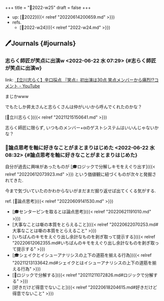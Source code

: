 +++
title = "📓2022-w25"
draft = false
+++

-   up: [📅2022]({{< relref "20220614200659.md" >}})
-   refs.
    -   [📓2022-w24]({{< relref "2022-w24.md" >}})


## 🖊Journals {#journals}


### 志らく師匠が笑点に出演w <span class="timestamp-wrapper"><span class="timestamp">&lt;2022-06-22 水 07:29&gt;</span></span> {#志らく師匠が笑点に出演w}

link: [【立川志らく】辛口採点 『笑点』初出演は30点 笑点メンバーから痛烈!?コメント - YouTube](https://www.youtube.com/watch?v=61WrAp3kKzI)

まじかwww

でもたしか昇太さんと志らくさんは仲がいいから呼んでくれたのかな？

[👨立川志らく]({{< relref "20211215150641.md" >}})

志らく師匠に限らず, いつものメンバー+αのゲストシステムはいいんじゃないかな？


### 💭論点思考を軸に好きなことがまとまりはじめた <span class="timestamp-wrapper"><span class="timestamp">&lt;2022-06-22 水 08:32&gt;</span></span> {#論点思考を軸に好きなことがまとまりはじめた}

自分が過去に興味があったものが [🎓ロジックで分解しキモをえぐり出す]({{< relref "20220612073923.md" >}}) という価値観に紐づくものが次々と発掘されてきた.

今まで気づいていたのかわからないがまだまだ掘り返せば出てくくる気がする.

ref. [📝論点思考]({{< relref "20220609141530.md" >}})

-   [🎓センターピンを取るとは論点思考]({{< relref "20220621191010.md" >}})
-   [大事なことは噺の本質をとらえること]({{< relref "20220622070253.md#大事なことは噺の本質をとらえること" >}})
-   [いちばんのキモをえぐり出し余計なものを剥ぎ取って提示する]({{< relref "20220612062355.md#いちばんのキモをえぐり出し余計なものを剥ぎ取って提示する" >}})
-   [🎓シェイクとイシューアナリシスの上下の道筋を揃える行為]({{< relref "20211213133642.md#シェイクとはイシューアナリシスの上下の道筋を揃える行為" >}})
-   [🤔ロジックで分解する]({{< relref "20211211072826.md#ロジックで分解する" >}})
-   [好きだけど得意でないこと]({{< relref "20220618204615.md#好きだけど得意でないこと" >}})
